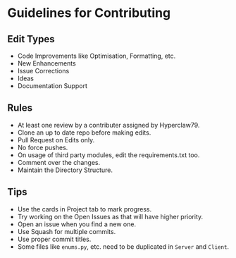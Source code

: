 # Guidelines for Contributing

## Edit Types
* Code Improvements like Optimisation, Formatting, etc.
* New Enhancements
* Issue Corrections
* Ideas
* Documentation Support

## Rules
* At least one review by a contributer assigned by Hyperclaw79.
* Clone an up to date repo before making edits.
* Pull Request on Edits only.
* No force pushes.
* On usage of third party modules, edit the requirements.txt too.
* Comment over the changes.
* Maintain the Directory Structure.

## Tips
* Use the cards in Project tab to mark progress.
* Try working on the Open Issues as that will have higher priority.
* Open an issue when you find a new one.
* Use Squash for multiple commits.
* Use proper commit titles.
* Some files like `enums.py`, etc. need to be duplicated in `Server` and `Client`.
